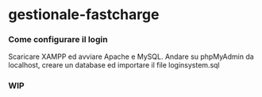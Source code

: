 # gestionale-fastcharge

### Come configurare il login

Scaricare XAMPP ed avviare Apache e MySQL. Andare su phpMyAdmin da localhost, creare un database ed importare il file loginsystem.sql

### WIP
